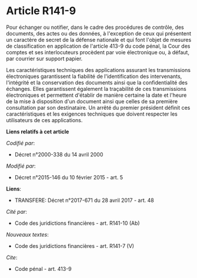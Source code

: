 # Article R141-9

Pour échanger ou notifier, dans le cadre des procédures de contrôle, des documents, des actes ou des données, à l'exception
de ceux qui présentent un caractère de secret de la défense nationale et qui font l'objet de mesures de classification en
application de l'article 413-9 du code pénal, la Cour des comptes et ses interlocuteurs procèdent par voie électronique ou, à
défaut, par courrier sur support papier. 

Les caractéristiques techniques des applications assurant les transmissions électroniques garantissent la fiabilité de
l'identification des intervenants, l'intégrité et la conservation des documents ainsi que la confidentialité des échanges.
Elles garantissent également la traçabilité de ces transmissions électroniques et permettent d'établir de manière certaine la
date et l'heure de la mise à disposition d'un document ainsi que celles de sa première consultation par son destinataire. Un
arrêté du premier président définit ces caractéristiques et les exigences techniques que doivent respecter les utilisateurs
de ces applications.

**Liens relatifs à cet article**

_Codifié par_:

  - Décret n°2000-338 du 14 avril 2000

_Modifié par_:

  - Décret n°2015-146 du 10 février 2015 - art. 5

**Liens**:

  - TRANSFERE: Décret n°2017-671 du 28 avril 2017 - art. 48

_Cité par_:

  - Code des juridictions financières - art. R141-10 (Ab)

_Nouveaux textes_:

  - Code des juridictions financières - art. R141-7 (V)

_Cite_:

  - Code pénal - art. 413-9
